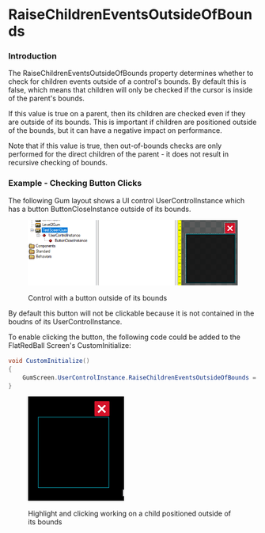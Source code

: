 # RaiseChildrenEventsOutsideOfBounds

### Introduction

The RaiseChildrenEventsOutsideOfBounds property determines whether to check for children events outside of a control's bounds. By default this is false, which means that children will only be checked if the cursor is inside of the parent's bounds.

If this value is true on a parent, then its children are checked even if they are outside of its bounds. This is important if children are positioned outside of the bounds, but it can have a negative impact on performance.

Note that if this value is true, then out-of-bounds checks are only performed for the direct children of the parent - it does not result in recursive checking of bounds.

### Example - Checking Button Clicks

The following Gum layout shows a UI control UserControlInstance which has a button ButtonCloseInstance outside of its bounds.

<figure><img src="../../../.gitbook/assets/image (279).png" alt=""><figcaption><p>Control with a button outside of its bounds</p></figcaption></figure>

By default this button will not be clickable because it is not contained in the boudns of its UserControlInstance.

To enable clicking the button, the following code could be added to the FlatRedBall Screen's CustomInitialize:

```csharp
void CustomInitialize()
{
    GumScreen.UserControlInstance.RaiseChildrenEventsOutsideOfBounds = true;
}
```

<figure><img src="../../../.gitbook/assets/05_16 42 36.gif" alt=""><figcaption><p>Highlight and clicking working on a child positioned outside of its bounds</p></figcaption></figure>
